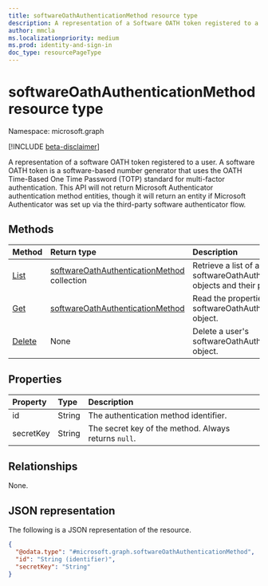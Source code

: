 ```yaml
---
title: softwareOathAuthenticationMethod resource type
description: A representation of a Software OATH token registered to a user. Software OATH is a multi-factor authentication method.
author: mmcla
ms.localizationpriority: medium
ms.prod: identity-and-sign-in
doc_type: resourcePageType
---
```


# softwareOathAuthenticationMethod resource type

Namespace: microsoft.graph

[!INCLUDE [beta-disclaimer](../../includes/beta-disclaimer.md)]

A representation of a software OATH token registered to a user. A software OATH token is a software-based number generator that uses the OATH Time-Based One Time Password (TOTP) standard for multi-factor authentication. This API will not return Microsoft Authenticator authentication method entities, though it will return an entity if Microsoft Authenticator was set up via the third-party software authenticator flow.

## Methods

| Method                                                      | Return type                                                                                     | Description                                                                                |
| :---------------------------------------------------------- | :---------------------------------------------------------------------------------------------- | :----------------------------------------------------------------------------------------- |
| [List](../api/authentication-list-softwareoathmethods.md)   | [softwareOathAuthenticationMethod](../resources/softwareoathauthenticationmethod.md) collection | Retrieve a list of a user's softwareOathAuthenticationMethod objects and their properties. |
| [Get](../api/softwareoathauthenticationmethod-get.md)       | [softwareOathAuthenticationMethod](../resources/softwareoathauthenticationmethod.md)            | Read the properties of a user's softwareOathAuthenticationMethod object.                   |
| [Delete](../api/softwareoathauthenticationmethod-delete.md) | None                                                                                            | Delete a user's softwareOathAuthenticationMethod object.                                   |

## Properties

| Property  | Type   | Description                                          |
| :-------- | :----- | :--------------------------------------------------- |
| id        | String | The authentication method identifier.                |
| secretKey | String | The secret key of the method. Always returns `null`. |

## Relationships

None.

## JSON representation

The following is a JSON representation of the resource.

<!-- {
  "blockType": "resource",
  "keyProperty": "id",
  "@odata.type": "microsoft.graph.softwareOathAuthenticationMethod",
  "baseType": "microsoft.graph.authenticationMethod",
  "openType": false
}
-->

```json
{
  "@odata.type": "#microsoft.graph.softwareOathAuthenticationMethod",
  "id": "String (identifier)",
  "secretKey": "String"
}
```
